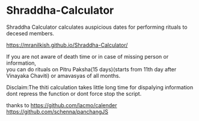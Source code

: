 # Shraddha-Calculator
Shraddha Calculator calculates auspicious dates for performing rituals to decesed members.

https://mranilkish.github.io/Shraddha-Calculator/

If you are not aware of death time or in case of missing person or information, <br>you can do rituals on Pitru Paksha(15 days)(starts from 11th day after Vinayaka Chaviti) or amavasyas of all months.

Disclaim:The thiti calculation takes little long time for dispalying information dont repress the function or dont force stop the script.

thanks to
https://github.com/lacmo/calender
https://github.com/schenna/panchangJS
